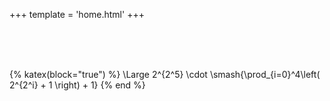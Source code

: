 +++
template = 'home.html'
+++

<br><br><br>

<p id="prime-as-product" style="display: initial;">
{% katex(block="true") %}
\Large 2^{2^5} \cdot \smash{\prod_{i=0}^4\left( 2^{2^i} + 1 \right) + 1}
{% end %}
</p>
<p id="prime-as-sum" style="display: none;">
{% katex(block="true") %}
\Large 2^{64} - 2^{32} + 1
{% end %}
</p>
<p id="prime-as-prime" style="display: none;">
{% katex(block="true") %}
\Large 18\,446\,744\,069\,414\,584\,321
{% end %}
</p>
